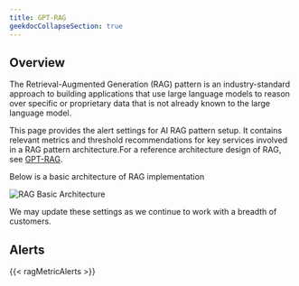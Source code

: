 ```yaml
---
title: GPT-RAG
geekdocCollapseSection: true
---
```


## Overview

The Retrieval-Augmented Generation (RAG) pattern is an industry-standard approach to building applications that use large language models to reason over specific or proprietary data that is not already known to the large language model.

This page provides the alert settings for AI RAG pattern setup. It contains relevant metrics and threshold recommendations for key services involved in a RAG pattern architecture.For a reference architecture design of RAG, see [GPT-RAG](https://github.com/Azure/GPT-RAG).

Below is a basic architecture of RAG implementation

![RAG Basic Architecture](https://github.com/Azure/GPT-RAG/blob/main/media/architecture-GPT-RAG-Basic.png?raw=true)

We may update these settings as we continue to work with a breadth of customers.

## Alerts

{{< ragMetricAlerts >}}
